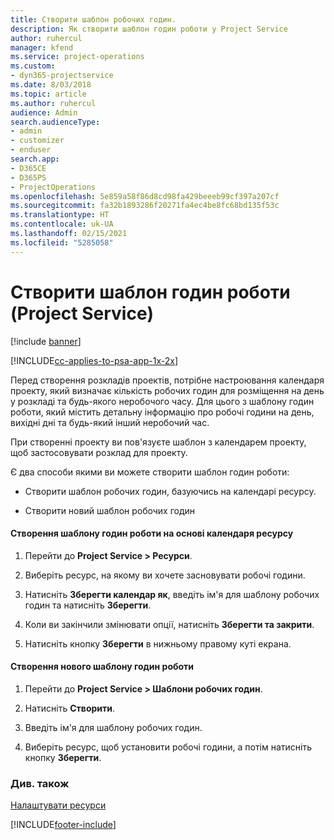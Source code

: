 ```yaml
---
title: Створити шаблон робочих годин.
description: Як створити шаблон годин роботи у Project Service
author: ruhercul
manager: kfend
ms.service: project-operations
ms.custom:
- dyn365-projectservice
ms.date: 8/03/2018
ms.topic: article
ms.author: ruhercul
audience: Admin
search.audienceType:
- admin
- customizer
- enduser
search.app:
- D365CE
- D365PS
- ProjectOperations
ms.openlocfilehash: 5e859a58f86d8cd98fa429beeeb99cf397a207cf
ms.sourcegitcommit: fa32b1893286f20271fa4ec4be8fc68bd135f53c
ms.translationtype: HT
ms.contentlocale: uk-UA
ms.lasthandoff: 02/15/2021
ms.locfileid: "5285058"
---
```

# <a name="create-a-work-hours-template-project-service"></a>Створити шаблон годин роботи (Project Service)

[!include [banner](../includes/psa-now-project-operations.md)]

[!INCLUDE[cc-applies-to-psa-app-1x-2x](../includes/cc-applies-to-psa-app-1x-2x.md)]

Перед створення розкладів проектів, потрібне настроювання календаря проекту, який визначає кількість робочих годин для розміщення на день у розкладі та будь-якого неробочого часу. Для цього з шаблону годин роботи, який містить детальну інформацію про робочі години на день, вихідні дні та будь-який інший неробочий час.  
  
 При створенні проекту ви пов'язуєте шаблон з календарем проекту, щоб застосовувати розклад для проекту.  
  
 Є два способи якими ви можете створити шаблон годин роботи:  
  
-   Створити шаблон робочих годин, базуючись на календарі ресурсу.  
  
-   Створити новий шаблон робочих годин  
  
#### <a name="to-create-a-work-hours-template-based-on-a-resources-calendar"></a>Створення шаблону годин роботи на основі календаря ресурсу  
  
1.  Перейти до **Project Service > Ресурси**.  
  
2.  Виберіть ресурс, на якому ви хочете засновувати робочі години.  
  
3.  Натисніть **Зберегти календар як**, введіть ім'я для шаблону робочих годин та натисніть **Зберегти**.  
  
4.  Коли ви закінчили змінювати опції, натисніть **Зберегти та закрити**.  
  
5.  Натисніть кнопку **Зберегти** в нижньому правому куті екрана.  
  
#### <a name="to-create-a-new-work-hours-template"></a>Створення нового шаблону годин роботи  
  
1.  Перейти до **Project Service > Шаблони робочих годин**.  
  
2.  Натисніть **Створити**.  
  
3.  Введіть ім'я для шаблону робочих годин.  
  
4.  Виберіть ресурс, щоб установити робочі години, а потім натисніть кнопку **Зберегти**.  
  
### <a name="see-also"></a>Див. також  
 [Налаштувати ресурси](../psa/set-up-resources.md)


[!INCLUDE[footer-include](../includes/footer-banner.md)]